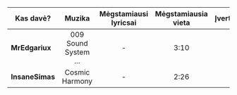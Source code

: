 | Kas davė?       |   Muzika   | Mėgstamiausi lyricsai | Mėgstamiausia vieta | Įvertinimas |
| --------------- |:----------:|:---------------------:|:-------------------:|:-----------:|
| **MrEdgariux**  | 009 Sound System ... | -                     | 3:10                | 2            |
| **InsaneSimas** | Cosmic Harmony   | -                      | 2:26                    | 4            |

